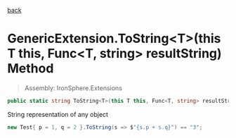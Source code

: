 ﻿

[back](/IronSphere.Extensions/types/GenericExtension)

# GenericExtension.ToString&lt;T&gt;(this T this, Func&lt;T, string&gt; resultString) Method

> Assembly: IronSphere.Extensions

```csharp
public static string ToString<T>(this T this, Func<T, string> resultString);
```

String representation of any object

```csharp
new Test{ p = 1, q = 2 }.ToString(s => $"{s.p + s.q}") == "3";
``` 